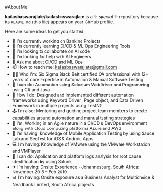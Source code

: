 #About Me


**kailasbaswarajlate/kailasbaswarajlate** is a ✨ _special_ ✨ repository because its `README.md` (this file) appears on your GitHub profile.

Here are some ideas to get you started:

- 🔭 I’m currently working on Banking Projects
- 🌱 I’m currently learning CI/CD & ML Ops Engineering Tools
- 👯 I’m looking to collaborate on AI code
- 🤔 I’m looking for help with AI Engineers 
- 💬 Ask me about CI/CD and ML Ops
- 📫 How to reach me: kailasbaswarajlate@gmail.com
- 👨‍💻 Who I'm: Six Sigma Black Belt certified QA professional with 12+ years of core expertise in Automation & Manual Software Testing
- 🦾 I can do: Automation using Selenium WebDriver and Programming using C# and Java
- 🧩 How I do: Designed and implemented different automation frameworks using Keyword Driven, Page object, and Data Driven Framework in multiple projects using TestNG
- 🕹 I'm also: Mentoring and guiding project team members to create capabilities around automation and manual testing strategies
- 🎯 I'm: Working in an Agile nature in a CI/CD & DevOps environment along with cloud computing platforms Azure and AWS
- 📲 I'm having: Knowledge of Mobile Application Testing by using Sauce Lab and SeeTest for iOS & Android Apps
- 💻 I'm having: Knowledge of VMware using the VMware Workstation and VMPlayer
- 🧮 I can do: Application and platform logs analysis for root cause identification by using Splunk
- ✈ I'm having: Onsite Experience - Johannesburg, South Africa: November 2015 – Feb 2019
- 📊 I'm having: Onsite exposure as a Business Analyst for Multichoice & Neadbank Limited, South Africa projects

